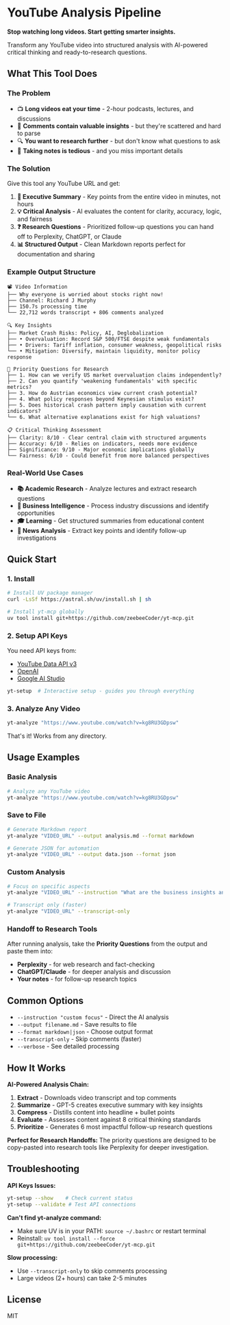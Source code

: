 # YouTube Analysis Pipeline

**Stop watching long videos. Start getting smarter insights.**

Transform any YouTube video into structured analysis with AI-powered critical thinking and ready-to-research questions.

## What This Tool Does

### The Problem
- 📺 **Long videos eat your time** - 2-hour podcasts, lectures, and discussions
- 💬 **Comments contain valuable insights** - but they're scattered and hard to parse
- 🔍 **You want to research further** - but don't know what questions to ask
- 📝 **Taking notes is tedious** - and you miss important details

### The Solution
Give this tool any YouTube URL and get:

1. **📄 Executive Summary** - Key points from the entire video in minutes, not hours
2. **💡 Critical Analysis** - AI evaluates the content for clarity, accuracy, logic, and fairness  
3. **❓ Research Questions** - Prioritized follow-up questions you can hand off to Perplexity, ChatGPT, or Claude
4. **📊 Structured Output** - Clean Markdown reports perfect for documentation and sharing

### Example Output Structure
```
📽️ Video Information
├── Why everyone is worried about stocks right now!
├── Channel: Richard J Murphy
├── 150.7s processing time
└── 22,712 words transcript + 806 comments analyzed

🔍 Key Insights  
├── Market Crash Risks: Policy, AI, Deglobalization
├── • Overvaluation: Record S&P 500/FTSE despite weak fundamentals
├── • Drivers: Tariff inflation, consumer weakness, geopolitical risks
└── • Mitigation: Diversify, maintain liquidity, monitor policy response

🤔 Priority Questions for Research  
├── 1. How can we verify US market overvaluation claims independently?
├── 2. Can you quantify 'weakening fundamentals' with specific metrics?
├── 3. How do Austrian economics view current crash potential?
├── 4. What policy responses beyond Keynesian stimulus exist?
├── 5. Does historical crash pattern imply causation with current indicators?
└── 6. What alternative explanations exist for high valuations?

📋 Critical Thinking Assessment
├── Clarity: 8/10 - Clear central claim with structured arguments
├── Accuracy: 6/10 - Relies on indicators, needs more evidence  
├── Significance: 9/10 - Major economic implications globally
└── Fairness: 6/10 - Could benefit from more balanced perspectives
```

### Real-World Use Cases
- **📚 Academic Research** - Analyze lectures and extract research questions
- **💼 Business Intelligence** - Process industry discussions and identify opportunities  
- **🎓 Learning** - Get structured summaries from educational content
- **📰 News Analysis** - Extract key points and identify follow-up investigations

## Quick Start

### 1. Install
```bash
# Install UV package manager
curl -LsSf https://astral.sh/uv/install.sh | sh

# Install yt-mcp globally
uv tool install git+https://github.com/zeebeeCoder/yt-mcp.git
```

### 2. Setup API Keys
You need API keys from:
- [YouTube Data API v3](https://developers.google.com/youtube/v3/getting-started)
- [OpenAI](https://platform.openai.com/api-keys) 
- [Google AI Studio](https://aistudio.google.com/app/apikey)

```bash
yt-setup  # Interactive setup - guides you through everything
```

### 3. Analyze Any Video
```bash
yt-analyze "https://www.youtube.com/watch?v=kg8RU3GDpsw"
```

That's it! Works from any directory.

## Usage Examples

### Basic Analysis
```bash
# Analyze any YouTube video
yt-analyze "https://www.youtube.com/watch?v=kg8RU3GDpsw"
```

### Save to File
```bash
# Generate Markdown report
yt-analyze "VIDEO_URL" --output analysis.md --format markdown

# Generate JSON for automation
yt-analyze "VIDEO_URL" --output data.json --format json
```

### Custom Analysis
```bash
# Focus on specific aspects
yt-analyze "VIDEO_URL" --instruction "What are the business insights and market opportunities?"

# Transcript only (faster)
yt-analyze "VIDEO_URL" --transcript-only
```

### Handoff to Research Tools
After running analysis, take the **Priority Questions** from the output and paste them into:
- **Perplexity** - for web research and fact-checking
- **ChatGPT/Claude** - for deeper analysis and discussion
- **Your notes** - for follow-up research topics

## Common Options
- `--instruction "custom focus"` - Direct the AI analysis
- `--output filename.md` - Save results to file  
- `--format markdown|json` - Choose output format
- `--transcript-only` - Skip comments (faster)
- `--verbose` - See detailed processing

## How It Works

**AI-Powered Analysis Chain:**
1. **Extract** - Downloads video transcript and top comments
2. **Summarize** - GPT-5 creates executive summary with key insights
3. **Compress** - Distills content into headline + bullet points
4. **Evaluate** - Assesses content against 8 critical thinking standards  
5. **Prioritize** - Generates 6 most impactful follow-up research questions

**Perfect for Research Handoffs:**
The priority questions are designed to be copy-pasted into research tools like Perplexity for deeper investigation.

## Troubleshooting

**API Keys Issues:**
```bash
yt-setup --show    # Check current status
yt-setup --validate # Test API connections
```

**Can't find yt-analyze command:**
- Make sure UV is in your PATH: `source ~/.bashrc` or restart terminal
- Reinstall: `uv tool install --force git+https://github.com/zeebeeCoder/yt-mcp.git`

**Slow processing:**
- Use `--transcript-only` to skip comments processing
- Large videos (2+ hours) can take 2-5 minutes

## License

MIT
